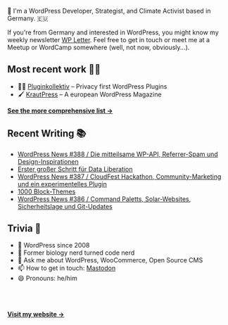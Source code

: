 👋 I'm a WordPress Developer, Strategist, and Climate Activist based in Germany. 🇪🇺

If you're from Germany and interested in WordPress, you might know my weekly newsletter [WP Letter](https://wpletter.de/). Feel free to get in touch or meet me at a Meetup or WordCamp somewhere (well, not now, obviously...).


## Most recent work 👷‍♂️

- 👨‍💻 [Pluginkollektiv](https://github.com/pluginkollektiv) – Privacy first WordPress Plugins
- 🖌️ [KrautPress](https://kraut.press) – A european WordPress Magazine

**[See the more comprehensive list &rarr;](https://simonkraft.com/what-i-do)**


## Recent Writing 📚

<!-- BLOG-POST-LIST:START -->
- [WordPress News #388 / Die mitteilsame WP-API, Referrer-Spam und Design-Inspirationen](https://feed.kraut.press/link/14399/16882346/388)
- [Erster großer Schritt für Data Liberation](https://www.wppodcast.de/podcast/erster-grosser-schritt-fuer-data-liberation/)
- [WordPress News #387 / CloudFest Hackathon, Community-Marketing und ein experimentelles Plugin](https://feed.kraut.press/link/14399/16874335/387)
- [1000 Block-Themes](https://www.wppodcast.de/podcast/1000-block-themes/)
- [WordPress News #386 / Command Paletts, Solar-Websites, Sicherheitslage und Git-Updates](https://feed.kraut.press/link/14399/16866993/386)
<!-- BLOG-POST-LIST:END -->


## Trivia 🤪

- 👴 WordPress since 2008
- 🌱 Former biology nerd turned code nerd
- 💬 Ask me about WordPress, WooCommerce, Open Source CMS
- 📫 How to get in touch: [Mastodon](https://dewp.space/@simon)
- 😄 Pronouns: he/him

<br/><br/><br/>
**[Visit my website &rarr;](https://simonkraft.com/hi)**